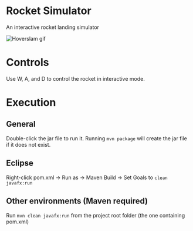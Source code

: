 # Rocket Simulator
An interactive rocket landing simulator

![Hoverslam gif](https://thumbs.gfycat.com/TanJitteryBuffalo-size_restricted.gif)

# Controls
Use W, A, and D to control the rocket in interactive mode.

# Execution

## General
Double-click the jar file to run it.
Running `mvn package` will create the jar file if it does not exist.

## Eclipse
Right-click pom.xml -> Run as -> Maven Build -> Set Goals to `clean javafx:run`

## Other environments (Maven required)
Run `mvn clean javafx:run` from the project root folder (the one containing pom.xml)
